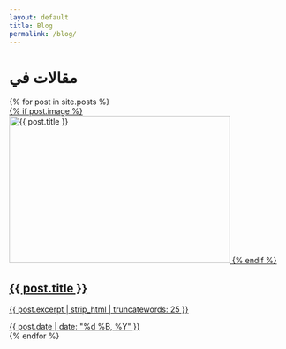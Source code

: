 ```yaml
---
layout: default
title: Blog
permalink: /blog/
---
```


<div class="container mx-auto px-4 py-12 max-w-6xl">
  <h1 class="text-4xl font-bold mb-12 text-center md:text-right" >مقالات في </h1>

  <div class="grid grid-cols-1 md:grid-cols-2 lg:grid-cols-3 gap-8 text-right">
    {% for post in site.posts %}
      <article class="bg-white rounded-lg shadow-md overflow-hidden hover:shadow-xl transition-shadow duration-300">
        <a href="{{ post.url }}" class="block h-full">
          {% if post.image %}
            <img 
              src="{{ post.image }}" 
              alt="{{ post.title }}"
              loading="lazy"
              width="400"
              height="267"
              class="w-full h-48 object-cover">
          {% endif %}
          <div class="p-6">
            <h2 class="text-xl font-semibold mb-2 text-gray-800 hover:text-blue-600 transition-colors">
              {{ post.title }}
            </h2>
            <p class="text-gray-600 mb-4 line-clamp-3">
              {{ post.excerpt | strip_html | truncatewords: 25 }}
            </p>
            <time class="text-sm text-gray-500">
              {{ post.date | date: "%d %B, %Y" }}
            </time>
          </div>
        </a>
      </article>
    {% endfor %}
  </div>
</div>